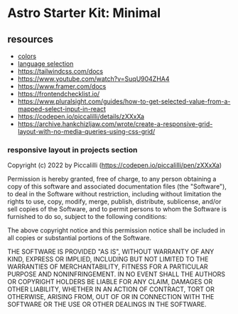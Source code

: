 # Astro Starter Kit: Minimal

## resources

- [colors](https://colorhunt.co/palette/2c36393f4e4fa27b5cdcd7c9)
- [language selection](https://docs.astro.build/en/guides/integrations-guide/react/)
- https://tailwindcss.com/docs
- https://www.youtube.com/watch?v=SuqU904ZHA4
- https://www.framer.com/docs
- https://frontendchecklist.io/
- https://www.pluralsight.com/guides/how-to-get-selected-value-from-a-mapped-select-input-in-react
- https://codepen.io/piccalilli/details/zXXxXa
- https://archive.hankchizljaw.com/wrote/create-a-responsive-grid-layout-with-no-media-queries-using-css-grid/

### responsive layout in projects section

Copyright (c) 2022 by Piccalilli (https://codepen.io/piccalilli/pen/zXXxXa)

Permission is hereby granted, free of charge, to any person obtaining a copy of this software and associated documentation files (the "Software"), to deal in the Software without restriction, including without limitation the rights to use, copy, modify, merge, publish, distribute, sublicense, and/or sell copies of the Software, and to permit persons to whom the Software is furnished to do so, subject to the following conditions:

The above copyright notice and this permission notice shall be included in all copies or substantial portions of the Software.

THE SOFTWARE IS PROVIDED "AS IS", WITHOUT WARRANTY OF ANY KIND, EXPRESS OR IMPLIED, INCLUDING BUT NOT LIMITED TO THE WARRANTIES OF MERCHANTABILITY, FITNESS FOR A PARTICULAR PURPOSE AND NONINFRINGEMENT. IN NO EVENT SHALL THE AUTHORS OR COPYRIGHT HOLDERS BE LIABLE FOR ANY CLAIM, DAMAGES OR OTHER LIABILITY, WHETHER IN AN ACTION OF CONTRACT, TORT OR OTHERWISE, ARISING FROM, OUT OF OR IN CONNECTION WITH THE SOFTWARE OR THE USE OR OTHER DEALINGS IN THE SOFTWARE.
